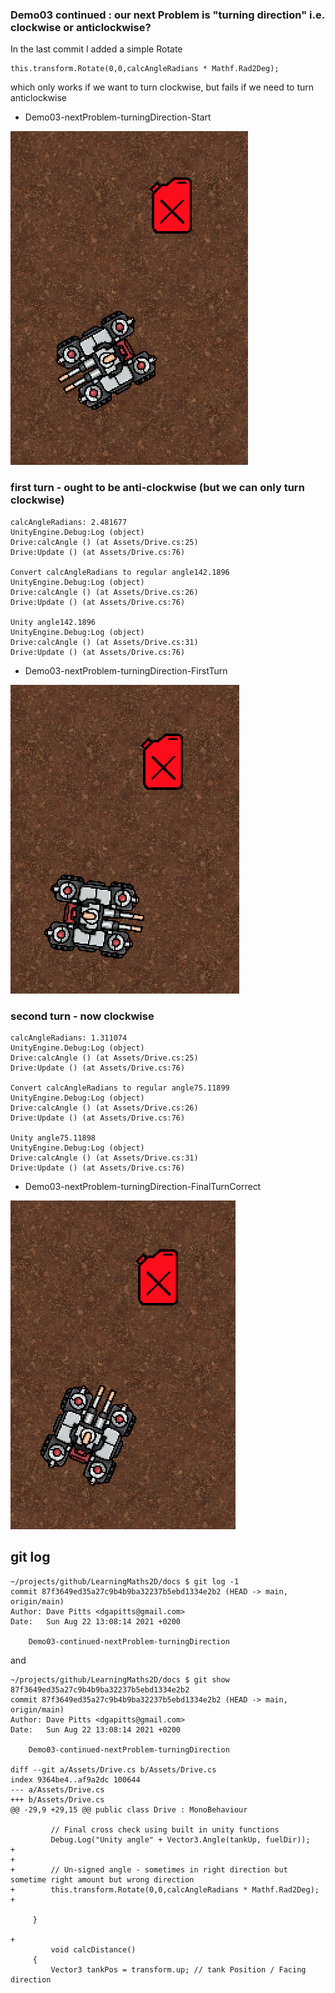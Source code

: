 ### Demo03 continued : our next Problem is "turning direction" i.e. clockwise or anticlockwise?

In the last commit I added a simple Rotate

```
this.transform.Rotate(0,0,calcAngleRadians * Mathf.Rad2Deg);
```

which only works if we want to turn clockwise, but fails if we need to turn anticlockwise

* Demo03-nextProblem-turningDirection-Start

![Demo03-nextProblem-turningDirection-Start.png](Demo03-nextProblem-turningDirection-Start.png)

### first turn - ought to be anti-clockwise (but we can only turn clockwise)

```
calcAngleRadians: 2.481677
UnityEngine.Debug:Log (object)
Drive:calcAngle () (at Assets/Drive.cs:25)
Drive:Update () (at Assets/Drive.cs:76)

Convert calcAngleRadians to regular angle142.1896
UnityEngine.Debug:Log (object)
Drive:calcAngle () (at Assets/Drive.cs:26)
Drive:Update () (at Assets/Drive.cs:76)

Unity angle142.1896
UnityEngine.Debug:Log (object)
Drive:calcAngle () (at Assets/Drive.cs:31)
Drive:Update () (at Assets/Drive.cs:76)
```

* Demo03-nextProblem-turningDirection-FirstTurn

![Demo03-nextProblem-turningDirection-FirstTurn.png](Demo03-nextProblem-turningDirection-FirstTurn.png)

### second turn - now clockwise


```
calcAngleRadians: 1.311074
UnityEngine.Debug:Log (object)
Drive:calcAngle () (at Assets/Drive.cs:25)
Drive:Update () (at Assets/Drive.cs:76)

Convert calcAngleRadians to regular angle75.11899
UnityEngine.Debug:Log (object)
Drive:calcAngle () (at Assets/Drive.cs:26)
Drive:Update () (at Assets/Drive.cs:76)

Unity angle75.11898
UnityEngine.Debug:Log (object)
Drive:calcAngle () (at Assets/Drive.cs:31)
Drive:Update () (at Assets/Drive.cs:76)
```

* Demo03-nextProblem-turningDirection-FinalTurnCorrect

![Demo03-nextProblem-turningDirection-FinalTurnCorrect.png](Demo03-nextProblem-turningDirection-FinalTurnCorrect.png)









## git log
```
~/projects/github/LearningMaths2D/docs $ git log -1
commit 87f3649ed35a27c9b4b9ba32237b5ebd1334e2b2 (HEAD -> main, origin/main)
Author: Dave Pitts <dgapitts@gmail.com>
Date:   Sun Aug 22 13:08:14 2021 +0200

    Demo03-continued-nextProblem-turningDirection
```
and
```
~/projects/github/LearningMaths2D/docs $ git show 87f3649ed35a27c9b4b9ba32237b5ebd1334e2b2
commit 87f3649ed35a27c9b4b9ba32237b5ebd1334e2b2 (HEAD -> main, origin/main)
Author: Dave Pitts <dgapitts@gmail.com>
Date:   Sun Aug 22 13:08:14 2021 +0200

    Demo03-continued-nextProblem-turningDirection

diff --git a/Assets/Drive.cs b/Assets/Drive.cs
index 9364be4..af9a2dc 100644
--- a/Assets/Drive.cs
+++ b/Assets/Drive.cs
@@ -29,9 +29,15 @@ public class Drive : MonoBehaviour

         // Final cross check using built in unity functions
         Debug.Log("Unity angle" + Vector3.Angle(tankUp, fuelDir));
+
+
+        // Un-signed angle - sometimes in right direction but sometime right amount but wrong direction
+        this.transform.Rotate(0,0,calcAngleRadians * Mathf.Rad2Deg);
+

     }

+
         void calcDistance()
     {
         Vector3 tankPos = transform.up; // tank Position / Facing direction
